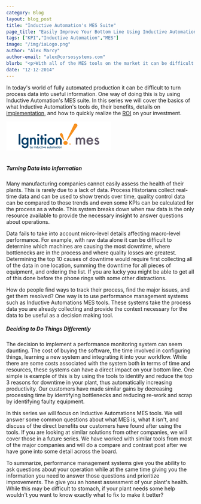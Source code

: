 ```yaml
---
category: Blog
layout: blog_post
title: "Inductive Automation's MES Suite"
page_title: "Easily Improve Your Bottom Line Using Inductive Automation's MES Tools"
tags: ["KPI","Inductive Automation","MES"]
image: "/img/iaLogo.png"
author: "Alex Marcy"
author-email: "alex@corsosystems.com"
blurb: "<p>With all of the MES tools on the market it can be difficult to pick the right one. Inductive Automation thought the process of deciphering what part number to buy shouldn't be as complex as implementing the software and did something about it. In our 4-part series you will learn how Inductive Automation is doing things differently and how you can use their tools to easily improve your bottom line.</p>"
date: "12-12-2014"
---
```


<p>In today's world of fully automated production it can be difficult to turn process data into useful information. One way of doing this is by using Inductive Automation's MES suite. In this series we will cover the basics of what Inductive Automation's tools do, their benefits, details on <a href="/blog/inductive-automation-mes-backend.html">implementation</a>, and how to quickly realize the <a href="/blog/inductive-automation-mes-analysis.html">ROI</a> on your investment.</p>


<img src="/img/iaLogo.png" width="280px"/>
<br/>
<br/>

<h5><b>Turning Data into Information</b></h5>
<p>Many manufacturing companies cannot easily assess the health of their plants. This is rarely due to a lack of data. Process Historians collect real-time data and can be used to show trends over time, quality control data can be compared to those trends and even some KPIs can be calculated for the process as a whole. This system breaks down when raw data is the only resource available to provide the necessary insight to answer questions about operations.</p>

<p>Data fails to take into account micro-level details affecting macro-level performance. For example, with raw data alone it can be difficult to determine which machines are causing the most downtime, where bottlenecks are in the process and where quality losses are greatest. Determining the top 10 causes of downtime would require first collecting all of the data in one location, summing the downtime for all pieces of equipment, and ordering the list. If you are lucky you might be able to get all of this done before the phone rings with some other distractions.</p>

<p>How do people find ways to track their process, find the major issues, and get them resolved? One way is to use performance management systems such as Inductive Automations MES tools. These systems take the process data you are already collecting and provide the context necessary for the data to be useful as a decision making tool.</p>

<h5><b>Deciding to Do Things Differently</b></h5>
<p>The decision to implement a performance monitoring system can seem daunting. The cost of buying the software, the time involved in configuring things, learning a new system and integrating it into your workflow. While there are some costs associated with the system both in terms of time and resources, these systems can have a direct impact on your bottom line. One simple is example of this is by using the tools to identify and reduce the top 3 reasons for downtime in your plant, thus automatically increasing productivity. Our customers have made similar gains by decreasing processing time by identifying bottlenecks and reducing re-work and scrap by identifying faulty equipment.</p>

<p>In this series we will focus on Inductive Automations MES tools. We will answer some common questions about what MES is, what it isn't, and discuss of the direct benefits our customers have found after using the tools. If you are looking at similar solutions from other companies, we will cover those in a future series. We have worked with similar tools from most of the major companies and will do a compare and contrast post after we have gone into some detail across the board. </p>

<p>To summarize, performance management systems give you the ability to ask questions about your operation while at the same time giving you the information you need to answer those questions and prioritize improvements. The give you an honest assessment of your plant's health. While this may be difficult to stomach, if your plant needs some help wouldn't you want to know exactly what to fix to make it better?</p>



